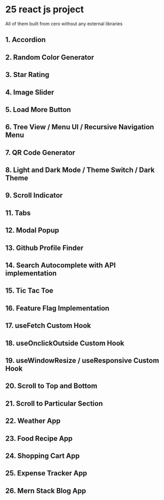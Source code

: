 # 25 react js project

All of them built from cero without any external libraries 

## 1. Accordion
## 2. Random Color Generator  
## 3. Star Rating
## 4. Image Slider
## 5. Load More Button
## 6. Tree View / Menu UI / Recursive Navigation Menu
## 7. QR Code Generator
## 8. Light and Dark Mode / Theme Switch / Dark Theme
## 9. Scroll Indicator
## 11. Tabs
## 12. Modal Popup
## 13. Github Profile Finder
## 14. Search Autocomplete with API implementation
## 15. Tic Tac Toe
## 16. Feature Flag Implementation
## 17. useFetch Custom Hook
## 18. useOnclickOutside Custom Hook
## 19. useWindowResize / useResponsive Custom Hook
## 20. Scroll to Top and Bottom
## 21. Scroll to Particular Section
## 22. Weather App
## 23. Food Recipe App
## 24. Shopping Cart App
## 25. Expense Tracker App
## 26. Mern Stack Blog App